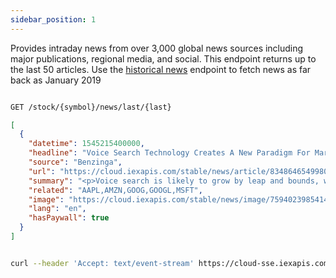 ```yaml
---
sidebar_position: 1
---
```


Provides intraday news from over 3,000 global news sources including major publications, regional media, and social. This endpoint returns up to the last 50 articles. Use the [historical news](https://iexcloud.io/docs/api/#historical-news) endpoint to fetch news as far back as January 2019

```bash title="HTTP REQUEST"

GET /stock/{symbol}/news/last/{last}

```

```json title="RESPONSE"
[
  {
    "datetime": 1545215400000,
    "headline": "Voice Search Technology Creates A New Paradigm For Marketers",
    "source": "Benzinga",
    "url": "https://cloud.iexapis.com/stable/news/article/8348646549980454",
    "summary": "<p>Voice search is likely to grow by leap and bounds, with technological advancements leading to better adoption and fueling the growth cycle, according to Lindsay Boyajian, <a href=\"http://loupventures.com/how-the-future-of-voice-search-affects-marketers-today/\">a guest contributor at Loup Ventu...",
    "related": "AAPL,AMZN,GOOG,GOOGL,MSFT",
    "image": "https://cloud.iexapis.com/stable/news/image/7594023985414148",
    "lang": "en",
    "hasPaywall": true
  }
]
```

```bash title="SSE Example"

curl --header 'Accept: text/event-stream' https://cloud-sse.iexapis.com/stable/news-stream\?symbols\=aapl\&token\=YOUR_TOKEN

```
